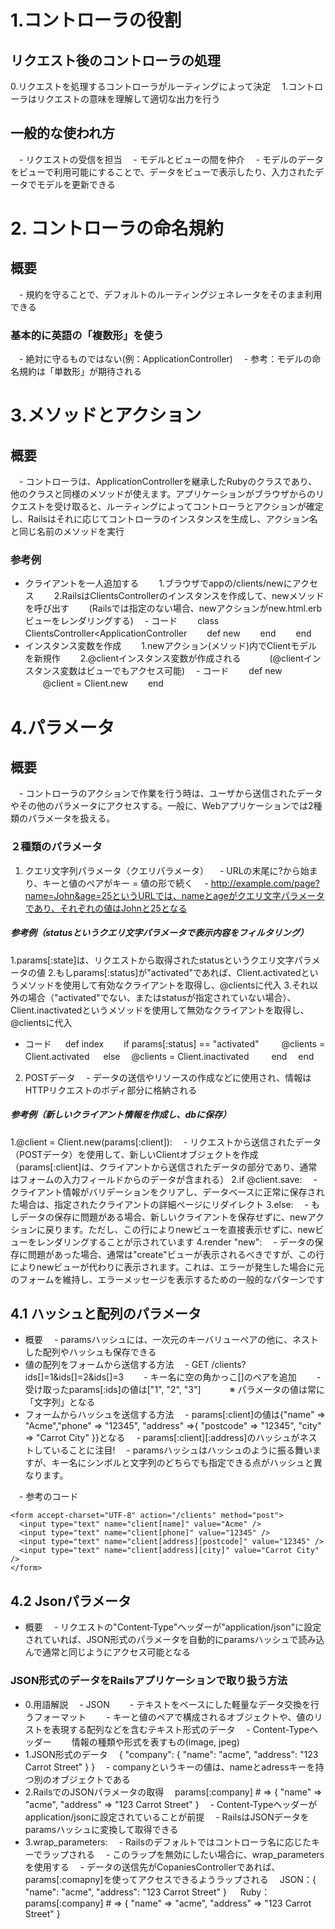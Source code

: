 # 1.コントローラの役割
## リクエスト後のコントローラの処理
 0.リクエストを処理するコントローラがルーティングによって決定
　1.コントローラはリクエストの意味を理解して適切な出力を行う
## 一般的な使われ方
　- リクエストの受信を担当
　- モデルとビューの間を仲介
　- モデルのデータをビューで利用可能にすることで、データをビューで表示したり、入力されたデータでモデルを更新できる
# 2. コントローラの命名規約
## 概要
　- 規約を守ることで、デフォルトのルーティングジェネレータをそのまま利用できる
### 基本的に英語の「複数形」を使う
　- 絶対に守るものではない(例：ApplicationController)
　- 参考：モデルの命名規約は「単数形」が期待される
# 3.メソッドとアクション
## 概要
　- コントローラは、ApplicationControllerを継承したRubyのクラスであり、他のクラスと同様のメソッドが使えます。アプリケーションがブラウザからのリクエストを受け取ると、ルーティングによってコントローラとアクションが確定し、Railsはそれに応じてコントローラのインスタンスを生成し、アクション名と同じ名前のメソッドを実行
### 参考例
- クライアントを一人追加する
　　1.ブラウザでappの/clients/newにアクセス
　　2.RailsはClientsControllerのインスタンスを作成して、newメソッドを呼び出す
　　(Railsでは指定のない場合、newアクションがnew.html.erbビューをレンダリングする)
　- コード
　　class ClientsController<ApplicationController
  　　def new
  　　end
　　end
- インスタンス変数を作成
　　1.newアクション(メソッド)内でClientモデルを新規作
　　2.@clientインスタンス変数が作成される
　　　(@clientインスタンス変数はビューでもアクセス可能)
　- コード
　　def new
  　　@client = Client.new
　　end
# 4.パラメータ
## 概要
　- コントローラのアクションで作業を行う時は、ユーザから送信されたデータやその他のパラメータにアクセスする。一般に、Webアプリケーションでは2種類のパラメータを扱える。
### ２種類のパラメータ
 1. クエリ文字列パラメータ（クエリパラメータ）
　- URLの末尾に?から始まり、キーと値のペアがキー = 値の形で続く
　- http://example.com/page?name=John&age=25というURLでは、nameとageがクエリ文字パラメータであり、それぞれの値はJohnと25となる
##### 参考例（statusというクエリ文字パラメータで表示内容をフィルタリング）
 1.params[:state]は、リクエストから取得されたstatusというクエリ文字パラメータの値
 2.もしparams[:status]が"activated"であれば、Client.activatedというメソッドを使用して有効なクライアントを取得し、@clientsに代入
 3.それ以外の場合（"activated"でない、またはstatusが指定されていない場合）、Client.inactivatedというメソッドを使用して無効なクライアントを取得し、@clientsに代入
- コード
　 def index
　　if params[:status] == "activated"
 　　 @clients = Client.activated
 　 else
   　@clients = Client.inactivated
  　　 end
  　end
 2. POSTデータ
　- データの送信やリソースの作成などに使用され、情報はHTTPリクエストのボディ部分に格納される
##### 参考例（新しいクライアント情報を作成し、dbに保存）
1.@client = Client.new(params[:client]):
　- リクエストから送信されたデータ（POSTデータ）を使用して、新しいClientオブジェクトを作成（params[:client]は、クライアントから送信されたデータの部分であり、通常はフォームの入力フィールドからのデータが含まれる）
2.if @client.save:
　- クライアント情報がバリデーションをクリアし、データベースに正常に保存された場合は、指定されたクライアントの詳細ページにリダイレクト
3.else:
　- もしデータの保存に問題がある場合、新しいクライアントを保存せずに、newアクションに戻ります。ただし、この行によりnewビューを直接表示せずに、newビューをレンダリングすることが示されています
4.render "new":
　- データの保存に問題があった場合、通常は"create"ビューが表示されるべきですが、この行によりnewビューが代わりに表示されます。これは、エラーが発生した場合に元のフォームを維持し、エラーメッセージを表示するための一般的なパターンです
## 4.1 ハッシュと配列のパラメータ
- 概要
　- paramsハッシュには、一次元のキーバリューペアの他に、ネストした配列やハッシュも保存できる
- 値の配列をフォームから送信する方法
　- GET /clients?ids[]=1&ids[]=2&ids[]=3
　　- キー名に空の角かっこ[]のペアを追加
　　- 受け取ったparams[:ids]の値は["1", "2", "3"]
　　　※ パラメータの値は常に「文字列」となる
- フォームからハッシュを送信する方法
　- params[:client]の値は{"name" => "Acme","phone" => "12345", "address" =>{ "postcode" => "12345", "city" => "Carrot City" }}となる
　- params[:client][:address]のハッシュがネストしていることに注目!
　- paramsハッシュはハッシュのように振る舞いますが、キー名にシンボルと文字列のどちらでも指定できる点がハッシュと異なります。

　- 参考のコード
```
<form accept-charset="UTF-8" action="/clients" method="post">
  <input type="text" name="client[name]" value="Acme" />
  <input type="text" name="client[phone]" value="12345" />
  <input type="text" name="client[address][postcode]" value="12345" />
  <input type="text" name="client[address][city]" value="Carrot City" />
</form>
```
## 4.2 Jsonパラメータ
- 概要
　- リクエストの"Content-Type"ヘッダーが"application/json"に設定されていれば、JSON形式のパラメータを自動的にparamsハッシュで読み込んで通常と同じようにアクセス可能となる
### JSON形式のデータをRailsアプリケーションで取り扱う方法
- 0.用語解説
　- JSON
　　- テキストをベースにした軽量なデータ交換を行うフォーマット
　　- キーと値のペアで構成されるオブジェクトや、値のリストを表現する配列などを含むテキスト形式のデータ
　- Content-Typeヘッダー
　　情報の種類や形式を表すもの(image, jpeg)
- 1.JSON形式のデータ
　{ "company": { "name": "acme", "address": "123 Carrot Street" } }
　- companyというキーの値は、nameとadressキーを持つ別のオブジェクトである
- 2.RailsでのJSONパラメータの取得
　params[:company] # => { "name" => "acme", "address" => "123 Carrot Street" }
　- Content-Typeヘッダーがapplication/jsonに設定されていることが前提
　- RailsはJSONデータをparamsハッシュに変換して取得できる
- 3.wrap_parameters:
　- Railsのデフォルトではコントローラ名に応じたキーでラップされる
　- このラップを無効にしたい場合に、wrap_parametersを使用する
　- データの送信先がCopaniesControllerであれば、params[:comapny]を使ってアクセスできるようラップされる
 　JSON：{ "name": "acme", "address": "123 Carrot Street" }
　 Ruby：params[:company] # => { "name" => "acme", "address" => "123 Carrot Street" }
